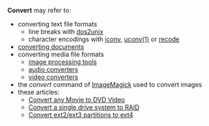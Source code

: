 **Convert** may refer to:

*   converting text file formats
    *   line breaks with [dos2unix](https://www.archlinux.org/packages/?name=dos2unix)
    *   character encodings with [iconv](/index.php/Iconv "Iconv"), [uconv(1)](https://jlk.fjfi.cvut.cz/arch/manpages/man/uconv.1) or [recode](https://www.archlinux.org/packages/?name=recode)
*   [converting documents](/index.php/List_of_applications/Documents#Document_converters "List of applications/Documents")
*   converting media file formats
    *   [image processing tools](/index.php/List_of_applications/Multimedia#Image_processing "List of applications/Multimedia")
    *   [audio converters](/index.php/List_of_applications/Multimedia#Audio_converters "List of applications/Multimedia")
    *   [video converters](/index.php/List_of_applications/Multimedia#Video_converters "List of applications/Multimedia")
*   the *convert* command of [ImageMagick](/index.php/ImageMagick "ImageMagick") used to convert images
*   these articles:
    *   [Convert any Movie to DVD Video](/index.php/Convert_any_Movie_to_DVD_Video "Convert any Movie to DVD Video")
    *   [Convert a single drive system to RAID](/index.php/Convert_a_single_drive_system_to_RAID "Convert a single drive system to RAID")
    *   [Convert ext2/ext3 partitions to ext4‎](/index.php/Convert_ext2/ext3_partitions_to_ext4 "Convert ext2/ext3 partitions to ext4")